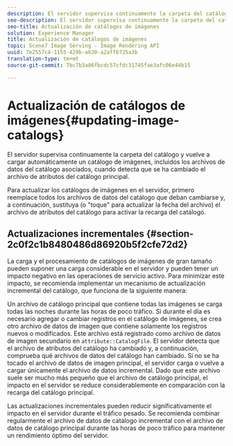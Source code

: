 ```yaml
---
description: El servidor supervisa continuamente la carpeta del catálogo y vuelve a cargar automáticamente un catálogo de imágenes, incluidos los archivos de datos del catálogo asociados, cuando detecta que se ha cambiado el archivo de atributos del catálogo principal.
seo-description: El servidor supervisa continuamente la carpeta del catálogo y vuelve a cargar automáticamente un catálogo de imágenes, incluidos los archivos de datos del catálogo asociados, cuando detecta que se ha cambiado el archivo de atributos del catálogo principal.
seo-title: Actualización de catálogos de imágenes
solution: Experience Manager
title: Actualización de catálogos de imágenes
topic: Scene7 Image Serving - Image Rendering API
uuid: 7e2557c4-1155-429b-a630-a2aff6725a3b
translation-type: tm+mt
source-git-commit: 7bc7b3a86fbcdc57cfdc31745fae3afc06e44b15

---
```



# Actualización de catálogos de imágenes{#updating-image-catalogs}

El servidor supervisa continuamente la carpeta del catálogo y vuelve a cargar automáticamente un catálogo de imágenes, incluidos los archivos de datos del catálogo asociados, cuando detecta que se ha cambiado el archivo de atributos del catálogo principal.

Para actualizar los catálogos de imágenes en el servidor, primero reemplace todos los archivos de datos del catálogo que deban cambiarse y, a continuación, sustituya (o &quot;toque&quot; para actualizar la fecha del archivo) el archivo de atributos del catálogo para activar la recarga del catálogo.

## Actualizaciones incrementales {#section-2c0f2c1b8480486d86920b5f2cfe72d2}

La carga y el procesamiento de catálogos de imágenes de gran tamaño pueden suponer una carga considerable en el servidor y pueden tener un impacto negativo en las operaciones de servicio activo. Para minimizar este impacto, se recomienda implementar un mecanismo de actualización incremental del catálogo, que funciona de la siguiente manera:

Un archivo de catálogo principal que contiene todas las imágenes se carga todas las noches durante las horas de poco tráfico. Si durante el día es necesario agregar o cambiar registros en el catálogo de imágenes, se crea otro archivo de datos de imagen que contiene solamente los registros nuevos o modificados. Este archivo está registrado como archivo de datos de imagen secundario en `attribute::CatalogFile`. El servidor detecta que el archivo de atributos del catálogo ha cambiado y, a continuación, comprueba qué archivos de datos del catálogo han cambiado. Si no se ha tocado el archivo de datos de imagen principal, el servidor carga o vuelve a cargar únicamente el archivo de datos incremental. Dado que este archivo suele ser mucho más pequeño que el archivo de catálogo principal, el impacto en el servidor se reduce considerablemente en comparación con la recarga del catálogo principal.

Las actualizaciones incrementales pueden reducir significativamente el impacto en el servidor durante el tráfico pesado. Se recomienda combinar regularmente el archivo de datos de catálogo incremental con el archivo de datos de catálogo principal durante las horas de poco tráfico para mantener un rendimiento óptimo del servidor.
